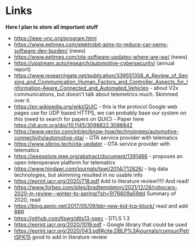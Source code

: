 # Links
**Here I plan to store all important stuff**

* https://ieee-vnc.org/program.html
* https://www.eetimes.com/elektrobit-aims-to-reduce-car-oems-software-dev-burden/ (news)
* https://www.eetimes.com/ota-software-updates-where-are-we/ (news)
* https://upstream.auto/research/automotive-cybersecurity/ (annual report)
* https://www.researchgate.net/publication/339551358_A_Review_of_Sensing_and_Communication_Human_Factors_and_Controller_Aspects_for_Information-Aware_Connected_and_Automated_Vehicles - about V2x communications, but doesn't talk about telemetrics much. Skimmed over it.
* https://en.wikipedia.org/wiki/QUIC - this is the protocol Google web pages use for UDP based HTTPS, we can probably base our system on this (need to search for papers on QUIC) - Paper here https://dl.acm.org/doi/10.1145/3098822.3098842
* https://www.vector.com/int/en/know-how/technologies/automotive-connectivity/automotive-ota/ - OTA service provider with telematics
* https://www.sibros.tech/ota-updater - OTA service provider with telematics
* https://ieeexplore.ieee.org/abstract/document/1391466 - proposes an open interoperaive platform for telematics
* https://www.hindawi.com/journals/tswj/2014/712826/ - big data technologies, but skimming resulted in no usable info
* https://eprint.iacr.org/2020/718.pdf Add to literature review!!!!! And read!
* https://www.forbes.com/sites/bradtempleton/2021/12/28/robocars-2020-in-review--winter-to-spring/?sh=5f76609a59dd Summary of 2020, read
* https://blog.apnic.net/2017/05/09/bbr-new-kid-tcp-block/ read and add BBR
* https://github.com/tlswg/dtls13-spec - DTLS 1.3
* https://eprint.iacr.org/2020/1019.pdf - Google library that could be used
* https://eprint.iacr.org/2020/043.pdf#cite.DBLP%3Ajournals/comsur/PetitSFK15 good to add in literature review
